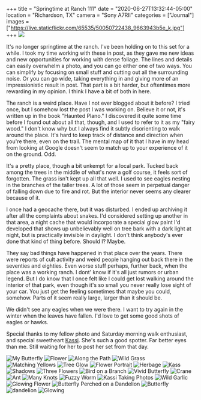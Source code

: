 +++
title = "Springtime at Ranch 111"
date = "2020-06-27T13:32:44-05:00"
location = "Richardson, TX"
camera = "Sony A7RII"
categories = ["Journal"]
images = ["https://live.staticflickr.com/65535/50050722438_9663943b5e_k.jpg"]
+++
<img src="https://live.staticflickr.com/65535/50050722438_9663943b5e_k.jpg">
<!--more-->
It's no longer springtime at the ranch. I've been holding on to this set for a while. I took my time working with these in post, as they gave me new ideas and new opportunities for working with dense foliage. The lines and details can easily overwhelm a photo, and you can go either one of two ways. You can simplify by focusing on small stuff and cutting out all the surrounding noise. Or you can go wide, taking everything in and giving more of an impressionistic result in post. That part is a bit harder, but oftentimes more rewarding in my opinion. I think I have a bit of both in here. 

The ranch is a weird place. Have I not ever blogged about it before? I tried once, but I somehow lost the post I was working on. Believe it or not, it's written up in the book "Haunted Plano." I discovered it quite some time before I found out about all that, though, and I used to refer to it as my "fairy wood." I don't know why but I always find it subtly disorienting to walk around the place. It's hard to keep track of distance and direction when you're there, even on the trail. The mental map of it that I have in my head from looking at Google doesn't seem to match up  to your experience of it on the ground. Odd. 

It's a pretty place, though a bit unkempt for a local park. Tucked back among the trees in the middle of what's now a golf course, it feels sort of forgotten. The grass isn't kept up all that well. I used to see eagles nesting in the branches of the taller trees. A lot of those seem in perpetual danger of falling down due to fire and rot. But the interior never seems any clearer because of it. 

I once had a geocache there, but it was disturbed. I ended up archiving it after all the complaints about snakes. I'd considered setting up another in that area, a night cache that would incorporate a special glow paint I'd developed that shows up unbelievably well on tree bark with a dark light at night, but is practically invisible in daylight. I don't think anybody's ever done that kind of thing before. Should I? Maybe.

They say bad things have happened in that place over the years. There were reports of cult activity and weird people hanging out back there in the seventies and eighties. Even worse stuff perhaps, further back, when the place was a working ranch. I dont' know if it's all just rumors or urban legend. But I do know that I once felt like I could get lost walking around the interior of that park, even though it's so small you never really lose sight of your car. You just get the feeling sometimes that maybe you could, somehow. Parts of it seem really large, larger than it should be. 

We didn't see any eagles when we were there. I want to try again in the winter when the leaves have fallen. I'd love to get some good shots of eagles or hawks.

Special thanks to my fellow photo and Saturday morning walk enthusiast, and special sweetheart [Kassi](http://kassiblogtoo.blogspot.com/). She's such a good spotter. Far better eyes than me. Still waiting for her to post her set from that day.

<div id="gallery">
		<img alt="My Butterfly" src="https://live.staticflickr.com/65535/50050726998_8630932839.jpg"
			data-image="https://live.staticflickr.com/65535/50050726998_b82ea5f5fd_k.jpg">
		<img alt="Flower" src="https://live.staticflickr.com/65535/50051545802_682ba0520f.jpg"
			data-image="https://live.staticflickr.com/65535/50051545802_f8570a8842_k.jpg">
		<img alt="Along the Path" src="https://live.staticflickr.com/65535/50051545417_05cdc8fae2.jpg"
			data-image="https://live.staticflickr.com/65535/50051545417_60af5ff9f1_k.jpg">
		<img alt="Wild Grass" src="https://live.staticflickr.com/65535/50051296746_36b4c2728f.jpg"
			data-image="https://live.staticflickr.com/65535/50051296746_bfc3b1e9c8_k.jpg">
		<img alt="Matching Yellows" src="https://live.staticflickr.com/65535/50051299071_b17036b348.jpg"
			data-image="https://live.staticflickr.com/65535/50051299071_b58412e655_k.jpg">
		<img alt="Tree Glow" src="https://live.staticflickr.com/65535/50051308156_44d35f9a1c.jpg"
			data-image="https://live.staticflickr.com/65535/50051308156_67180f279c_k.jpg">
		<img alt="Flower Portrait" src="https://live.staticflickr.com/65535/50050721483_87f6447eb3.jpg"
			data-image="https://live.staticflickr.com/65535/50050721483_d05bbd8196_k.jpg">
		<img alt="Herbage" src="https://live.staticflickr.com/65535/50051294171_e2f5f769be.jpg"
			data-image="https://live.staticflickr.com/65535/50051294171_0361ff5dad_k.jpg">
		<img alt="Kass" src="https://live.staticflickr.com/65535/50051297881_3586cac858.jpg"
			data-image="https://live.staticflickr.com/65535/50051297881_bca7024864_k.jpg">
		<img alt="Shadows" src="https://live.staticflickr.com/65535/50051544007_5e9039b150.jpg"
			data-image="https://live.staticflickr.com/65535/50051544007_a0732108ad_k.jpg">
		<img alt="Three Flowers" src="https://live.staticflickr.com/65535/50051546192_f87de6f528.jpg"
			data-image="https://live.staticflickr.com/65535/50051546192_b19388be5d_k.jpg">
		<img alt="Bird on a Branch" src="https://live.staticflickr.com/65535/50050749108_385a170a9a.jpg"
			data-image="https://live.staticflickr.com/65535/50050749108_412f1da357_k.jpg">
		<img alt="Vivid Butterfly" src="https://live.staticflickr.com/65535/50050727763_accd4a3cb8.jpg"
			data-image="https://live.staticflickr.com/65535/50050727763_9cd53f6dab_k.jpg">
		<img alt="Crane" src="https://live.staticflickr.com/65535/50050726908_f838dd1c5d.jpg"
			data-image="https://live.staticflickr.com/65535/50050726908_5d966ae784_k.jpg">
		<img alt="Ant" src="https://live.staticflickr.com/65535/50050727323_cfcc326efe.jpg"
			data-image="https://live.staticflickr.com/65535/50050727323_8b0a075a0a_k.jpg">
		<img alt="Many Knots" src="https://live.staticflickr.com/65535/50050722438_287d885666.jpg"
			data-image="https://live.staticflickr.com/65535/50050722438_9663943b5e_k.jpg">
		<img alt="Fuzzy Worm" src="https://live.staticflickr.com/65535/50051299336_c95febb3eb.jpg"
			data-image="https://live.staticflickr.com/65535/50051299336_97ae773494_k.jpg">
		<img alt="Kassi Taking Photos" src="https://live.staticflickr.com/65535/50050725058_e1158ae71d.jpg"
			data-image="https://live.staticflickr.com/65535/50050725058_1fbdd3a053_k.jpg">
		<img alt="Wild Garlic" src="https://live.staticflickr.com/65535/50050747258_ab516421e3.jpg"
			data-image="https://live.staticflickr.com/65535/50050747258_986f65f81a_k.jpg">
		<img alt="Glowing Flower" src="https://live.staticflickr.com/65535/50050728083_91f0e25c30.jpg"
			data-image="https://live.staticflickr.com/65535/50050728083_447f003672_k.jpg">
		<img alt="Butterfly Perched on a Dandelion" src="https://live.staticflickr.com/65535/50051547217_255c37a295.jpg"
			data-image="https://live.staticflickr.com/65535/50051547217_451857d7ff_k.jpg">
		<img alt="Butterfly" src="https://live.staticflickr.com/65535/50051298746_fb4bfc6072.jpg"
			data-image="https://live.staticflickr.com/65535/50051298746_1f1af6427e_k.jpg">
		<img alt="dandelion" src="https://live.staticflickr.com/65535/50051559252_3bc41e2a74.jpg"
			data-image="https://live.staticflickr.com/65535/50051559252_6092bcd34d_k.jpg">
		<img alt="Glowing" src="https://live.staticflickr.com/65535/50051296176_76394377fa.jpg"
			data-image="https://live.staticflickr.com/65535/50051296176_2b959be5c9_k.jpg">
</div>
